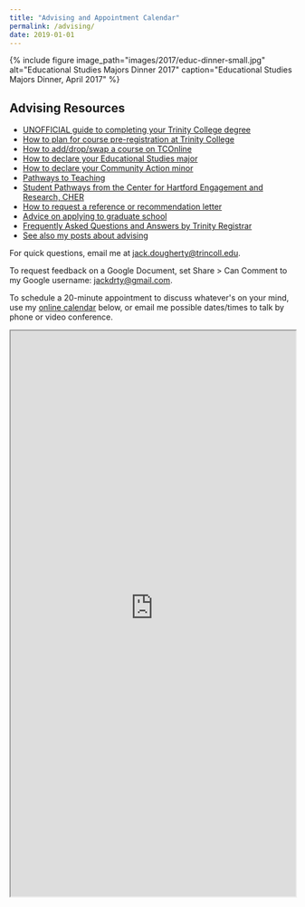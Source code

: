 ```yaml
---
title: "Advising and Appointment Calendar"
permalink: /advising/
date: 2019-01-01
---
```

{% include figure image_path="images/2017/educ-dinner-small.jpg" alt="Educational Studies Majors Dinner 2017" caption="Educational Studies Majors Dinner, April 2017" %}

## Advising Resources
- [UNOFFICIAL guide to completing your Trinity College degree](http://bit.ly/complete-degree)
- [How to plan for course pre-registration at Trinity College](http://bit.ly/pre-reg-plan)
- [How to add/drop/swap a course on TCOnline](https://docs.google.com/document/d/1XCuP6esk2u3mrDwH8DceuP2mKhJz33BiJqpyBYzjqak)
- [How to declare your Educational Studies major](https://commons.trincoll.edu/educ/major)
- [How to declare your Community Action minor](https://cher.trincoll.edu/community-learning/student-pathways/community-action-minor/)
- [Pathways to Teaching](http://commons.trincoll.edu/educ/pathways-to-teaching)
- [Student Pathways from the Center for Hartford Engagement and Research, CHER](http://cher.trincoll.edu/student-pathways)
- [How to request a reference or recommendation letter](http://jackdougherty.org/letter)
- [Advice on applying to graduate school](http://jackdougherty.org/grad-school)
- [Frequently Asked Questions and Answers by Trinity Registrar](https://www.trincoll.edu/Academics/registrar/Pages/AcademicPolicyFAQs.aspx)
- [See also my posts about advising](https://jackdougherty.org/categories/#advising)

For quick questions, email me at [jack.dougherty@trincoll.edu](mailto:jack.dougherty@trincoll.edu).

To request feedback on a Google Document, set Share > Can Comment to my Google username: jackdrty@gmail.com.

To schedule a 20-minute appointment to discuss whatever's on your mind, use my [online calendar](https://jackdougherty.youcanbook.me) below, or email me possible dates/times to talk by phone or video conference.

<iframe src="https://jackdougherty.youcanbook.me/" width="100%" height="1000px"></iframe>
